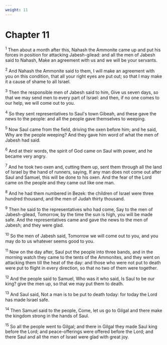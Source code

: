 ```yaml
---
weight: 11
---
```


# Chapter 11

<sup>1</sup> Then about a month after this, Nahash the Ammonite came up and put his forces in position for attacking Jabesh-gilead: and all the men of Jabesh said to Nahash, Make an agreement with us and we will be your servants. 

<sup>2</sup> And Nahash the Ammonite said to them, I will make an agreement with you on this condition, that all your right eyes are put out; so that I may make it a cause of shame to all Israel. 

<sup>3</sup> Then the responsible men of Jabesh said to him, Give us seven days, so that we may send men to every part of Israel: and then, if no one comes to our help, we will come out to you. 

<sup>4</sup> So they sent representatives to Saul's town Gibeah, and these gave the news to the people: and all the people gave themselves to weeping. 

<sup>5</sup> Now Saul came from the field, driving the oxen before him; and he said, Why are the people weeping? And they gave him word of what the men of Jabesh had said. 

<sup>6</sup> And at their words, the spirit of God came on Saul with power, and he became very angry. 

<sup>7</sup> And he took two oxen and, cutting them up, sent them through all the land of Israel by the hand of runners, saying, If any man does not come out after Saul and Samuel, this will be done to his oxen. And the fear of the Lord came on the people and they came out like one man. 

<sup>8</sup> And he had them numbered in Bezek: the children of Israel were three hundred thousand, and the men of Judah thirty thousand. 

<sup>9</sup> Then he said to the representatives who had come, Say to the men of Jabesh-gilead, Tomorrow, by the time the sun is high, you will be made safe. And the representatives came and gave the news to the men of Jabesh; and they were glad. 

<sup>10</sup> So the men of Jabesh said, Tomorrow we will come out to you, and you may do to us whatever seems good to you. 

<sup>11</sup> Now on the day after, Saul put the people into three bands, and in the morning watch they came to the tents of the Ammonites, and they went on attacking them till the heat of the day: and those who were not put to death were put to flight in every direction, so that no two of them were together. 

<sup>12</sup> And the people said to Samuel, Who was it who said, Is Saul to be our king? give the men up, so that we may put them to death. 

<sup>13</sup> And Saul said, Not a man is to be put to death today: for today the Lord has made Israel safe. 

<sup>14</sup> Then Samuel said to the people, Come, let us go to Gilgal and there make the kingdom strong in the hands of Saul. 

<sup>15</sup> So all the people went to Gilgal; and there in Gilgal they made Saul king before the Lord; and peace-offerings were offered before the Lord; and there Saul and all the men of Israel were glad with great joy. 


